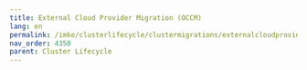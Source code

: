 ```yaml
---
title: External Cloud Provider Migration (OCCM)
lang: en
permalink: /imke/clusterlifecycle/clustermigrations/externalcloudprovider
nav_order: 4350
parent: Cluster Lifecycle
---
```




